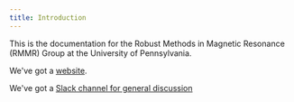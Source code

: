 ```yaml
---
title: Introduction
---
```


This is the documentation for the Robust Methods in Magnetic Resonance (RMMR) Group at the University of Pennsylvania.

We've got a [website](https://www.rmmrgroup.org).

We've got a [Slack channel for general discussion](slack://channel?team=T6U5ERXTQ&id=C01SVF9B94K)
